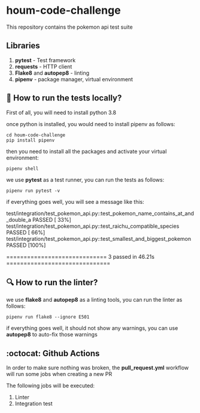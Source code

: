 # houm-code-challenge
This repository contains the pokemon api test suite

## Libraries
1. **pytest** - Test framework
2. **requests** - HTTP client
3. **Flake8** and **autopep8** - linting
4. **pipenv** - package manager, virtual environment

## :rocket: How to run the tests locally?
First of all, you will need to install python 3.8

once python is installed, you would need to install pipenv as follows:

```
cd houm-code-challenge
pip install pipenv
```

then you need to install all the packages and activate your virtual environment:

```
pipenv shell
```

we use **pytest** as a test runner, you can run the tests as follows:

```
pipenv run pytest -v
```

if everything goes well, you will see a message like this:

test/integration/test_pokemon_api.py::test_pokemon_name_contains_at_and_double_a PASSED [ 33%]
test/integration/test_pokemon_api.py::test_raichu_compatible_species PASSED [ 66%]
test/integration/test_pokemon_api.py::test_smallest_and_biggest_pokemon PASSED [100%]

============================= 3 passed in 46.21s ==============================

## :mag: How to run the linter?

we use **flake8** and **autopep8** as a linting tools, you can run the linter as follows:

```
pipenv run flake8 --ignore E501
```

if everything goes well, it should not show any warnings,
you can use **autopep8** to auto-fix those warnings

## :octocat: Github Actions

In order to make sure nothing was broken, the **pull_request.yml** workflow
will run some jobs when creating a new PR

The following jobs will be executed:

1. Linter
2. Integration test
